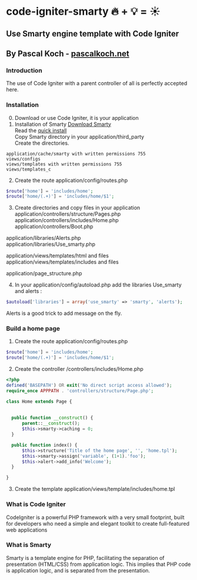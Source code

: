 # code-igniter-smarty  :fire: +  :bulb: = :sunny:

## Use Smarty engine template with Code Igniter
## By Pascal Koch - <a href="pascalkoch.net">pascalkoch.net</a>

### Introduction
  The use of Code Igniter with a parent controller of all is perfectly accepted here.<br/>

### Installation
0. Download or use Code Igniter, it is your application 
1. Installation of Smarty
  <a href="http://www.smarty.net/download" target="_blank">Download Smarty</a><br/>
  Read the <a href="http://www.smarty.net/quick_install"  target="_blank">quick install</a><br/>
  Copy Smarty directory in your application/third_party<br/>
  Create the directories.<br/>
  ```
  application/cache/smarty with written permissions 755
  views/configs
  views/templates with written permissions 755
  views/templates_c
  ```

2. Create the route  application/config/routes.php
  ```php
  $route['home'] = 'includes/home';
  $route['home/(.+)'] = 'includes/home/$1';
  ```
3. Create directories and copy files in your application<br/>
  application/controllers/structure/Pages.php<br/>
  application/controllers/includes/Home.php<br/>
  application/controllers/Boot.php<br/>
  
  application/libraries/Alerts.php<br/>
  application/libraries/Use_smarty.php<br/>
  
  application/views/templates/html and files<br/>
  application/views/templates/includes and files<br/>
  
  application/page_structure.php<br/>
  
4. In your application/config/autoload.php add the libraries Use_smarty and alerts :
  ```php
  $autoload['libraries'] = array('use_smarty' => 'smarty', 'alerts');
  ```
  Alerts is a good trick to add message on the fly.

### Build a home page
1. Create the route  application/config/routes.php
  ```php
  $route['home'] = 'includes/home';
  $route['home/(.+)'] = 'includes/home/$1';
  ```
2. Create the controller /controllers/includes/Home.php<br/>
  ```php
  <?php
  defined('BASEPATH') OR exit('No direct script access allowed');
  require_once APPPATH . 'controllers/structure/Page.php';

  class Home extends Page {
    
    
    public function __construct() {
        parent::__construct();
        $this->smarty->caching = 0;
    }

    public function index() {
        $this->structure('Title of the home page', '', 'home.tpl');
        $this->smarty->assign('variable', (1+1).'foo');
        $this->alert->add_info('Welcome');
    }

  }
  ```
3. Create the template application/views/template/includes/home.tpl

### What is Code Igniter 
  CodeIgniter is a powerful PHP framework with a very small footprint, built for developers who need a simple and elegant   toolkit to create full-featured web applications

### What is Smarty
  Smarty is a template engine for PHP, facilitating the separation of presentation (HTML/CSS) from application logic. This implies that PHP code is application logic, and is separated from the presentation. 
